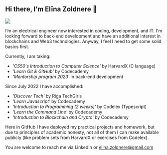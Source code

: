 ## Hi there, I’m Elīna Zoldnere 👋 ##
 <a href="https://www.linkedin.com/in/el%C4%ABna-zoldnere-348738197/">
    <img src="https://img.shields.io/badge/linkedin-%230077B5.svg?&style=for-the-badge&logo=linkedin&logoColor=white" />
 </a>

I’m an electrical engineer now interested in coding, development, and IT. I'm looking forward to back-end development and have an additional interest in blockchains and Web3 technologies. Anyway, I feel I need to get some solid basics first.

Currently, I am taking:
  - *'CS50's Introduction to Computer Science'* by HarvardX (C language)
  - *'Learn Git & GitHub'* by Codecademy
  - *'Mentorship program 2023'* in back-end development
  
 Since July 2022 I have accomplished:
  - *'Discover Tech'* by Riga TechGirls
  - *'Learn Javascript'* by Codecademy
  - *'Introduction to Programming (2 weeks)'* by Codelex (Typescript)
  - *'Learn the Command Line'* by Codecademy
  - *'Introduction to Blockchain and Crypto'* by Codecademy
  
 Here in GitHub I have deployed my practical projects and homework, but due to principles of academic honesty, not all of them I can make available publicly (like problem sets from HarvardX or exercises from Codelex).
  
 You are welcome to reach me via LinkedIn or elina.zoldnere@gmail.com
